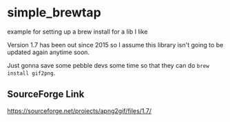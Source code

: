 # simple_brewtap
example for setting up a brew install for a lib I like

Version 1.7 has been out since 2015 so I assume this library isn't going to be updated again anytime soon. 

Just gonna save some pebble devs some time so that they can do `brew install gif2png`. 

## SourceForge Link
https://sourceforge.net/projects/apng2gif/files/1.7/
